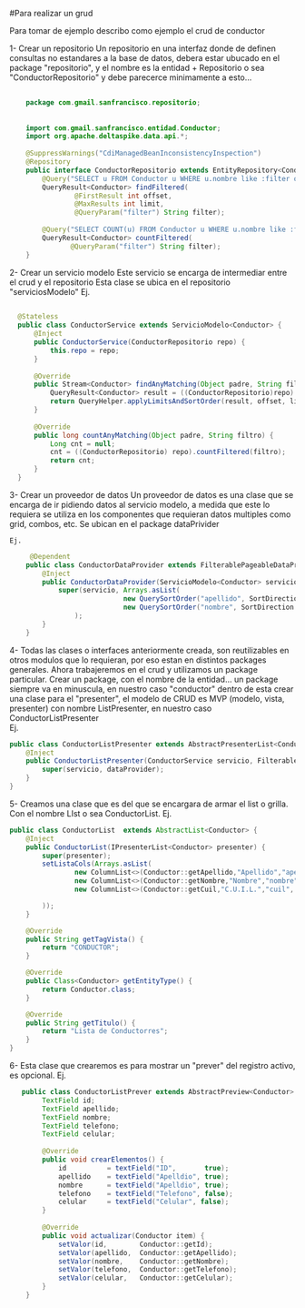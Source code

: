 #Para realizar un grud

Para tomar de ejemplo describo como ejemplo el crud de conductor


   
1- Crear un repositorio
    Un repositorio en una interfaz donde de definen consultas no estandares a la base de datos,
    debera estar ubucado en el package "repositorio", y el nombre es la entidad + Repositorio
    o sea "ConductorRepositorio"
    y debe parecerce minimamente a esto...

      
```java
    
    package com.gmail.sanfrancisco.repositorio;
    
    
    import com.gmail.sanfrancisco.entidad.Conductor;
    import org.apache.deltaspike.data.api.*;
    
    @SuppressWarnings("CdiManagedBeanInconsistencyInspection")
    @Repository
    public interface ConductorRepositorio extends EntityRepository<Conductor, Long>, EntityManagerDelegate<Conductor> {
        @Query("SELECT u FROM Conductor u WHERE u.nombre like :filter or u.apellido like :filter")
        QueryResult<Conductor> findFiltered(
                @FirstResult int offset,
                @MaxResults int limit,
                @QueryParam("filter") String filter);
                
        @Query("SELECT COUNT(u) FROM Conductor u WHERE u.nombre like :filter or u.apellido like :filter")
        QueryResult<Conductor> countFiltered(
               @QueryParam("filter") String filter);                
    }
```
2- Crear un servicio modelo
    Este servicio se encarga de intermediar entre el crud y el repositorio
    Esta clase se ubica en el repositorio "serviciosModelo"
    Ej.
    
  ```java
   
    @Stateless
    public class ConductorService extends ServicioModelo<Conductor> {
        @Inject
        public ConductorService(ConductorRepositorio repo) {
            this.repo = repo;
        }
    
        @Override
        public Stream<Conductor> findAnyMatching(Object padre, String filtro, int offset, int limit, List<QuerySortOrder> sortOrders) {
            QueryResult<Conductor> result = ((ConductorRepositorio)repo).findFiltered( offset, limit, likePattern(filtro));
            return QueryHelper.applyLimitsAndSortOrder(result, offset, limit, sortOrders).getResultList().stream();
        }
    
        @Override
        public long countAnyMatching(Object padre, String filtro) {
            Long cnt = null;
            cnt = ((ConductorRepositorio) repo).countFiltered(filtro);
            return cnt;
        }
    }
```

3- Crear un proveedor de datos
    Un proveedor de datos es una clase que se encarga de ir pidiendo datos al servicio modelo, a medida que este lo requiera
    se utiliza en los componentes que requieran datos  multiples como grid, combos, etc.
    Se ubican en el package dataPrivider

    Ej.
    
```java
     @Dependent
    public class ConductorDataProvider extends FilterablePageableDataProvider<Conductor,Long, String> {
        @Inject
        public ConductorDataProvider(ServicioModelo<Conductor> servicio) {
            super(servicio, Arrays.asList(
                            new QuerySortOrder("apellido", SortDirection.ASCENDING),
                            new QuerySortOrder("nombre", SortDirection.ASCENDING))
                );
        }
    }
```

4- Todas las clases o interfaces anteriormente creada, son reutilizables en otros modulos que lo requieran, por eso estan en distintos packages generales.
   Ahora trabajeremos en el crud y utilizamos un package particular.
   Crear un package, con el nombre de la entidad... un package siempre va en minuscula, en nuestro caso "conductor"
   dentro de esta crear una clase para el "presenter", el modelo de CRUD es MVP (modelo, vista, presenter)
   con nombre <entidad>ListPresenter, en nuestro caso ConductorListPresenter  
   Ej.  
```java
public class ConductorListPresenter extends AbstractPresenterList<Conductor, ConductorService> {
    @Inject
    public ConductorListPresenter(ConductorService servicio, FilterablePageableDataProvider<Conductor, Long, String> dataProvider) {
        super(servicio, dataProvider);
    }
}
```   
5- Creamos una clase que es del que se encargara de armar el list o grilla.
   Con el nombre <entidad>LIst o sea ConductorList. 
   Ej. 

```java
public class ConductorList  extends AbstractList<Conductor> {
    @Inject
    public ConductorList(IPresenterList<Conductor> presenter) {
        super(presenter);
        setListaCols(Arrays.asList(
                new ColumnList<>(Conductor::getApellido,"Apellido","apellido", true),
                new ColumnList<>(Conductor::getNombre,"Nombre","nombre", true),
                new ColumnList<>(Conductor::getCuil,"C.U.I.L.","cuil", true)

        ));
    }

    @Override
    public String getTagVista() {
        return "CONDUCTOR";
    }

    @Override
    public Class<Conductor> getEntityType() {
        return Conductor.class;
    }

    @Override
    public String getTitulo() {
        return "Lista de Conductorres";
    }
}
```

6- Esta clase que crearemos es para mostrar un "prever" del registro activo, es opcional.
    Ej.
        
```java
   public class ConductorListPrever extends AbstractPreview<Conductor> {
        TextField id;
        TextField apellido;
        TextField nombre;
        TextField telefono;
        TextField celular;
    
        @Override
        public void crearElementos() {
            id          = textField("ID",       true);
            apellido    = textField("Apelldio", true);
            nombre      = textField("Apelldio", true);
            telefono    = textField("Telefono", false);
            celular     = textField("Celular", false);
        }
    
        @Override
        public void actualizar(Conductor item) {
            setValor(id,        Conductor::getId);
            setValor(apellido,  Conductor::getApellido);
            setValor(nombre,    Conductor::getNombre);
            setValor(telefono,  Conductor::getTelefono);
            setValor(celular,   Conductor::getCelular);
        }
    }
```

    

